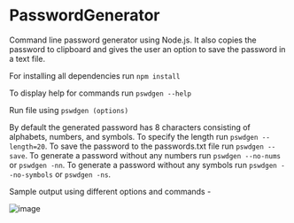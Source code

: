 # PasswordGenerator

Command line password generator using Node.js. It also copies the password to clipboard and gives the user an option to save the password in a text file.

For installing all dependencies run `npm install`

To display help for commands run `pswdgen --help`

Run file using `pswdgen (options)`

By default the generated password has 8 characters consisting of alphabets, numbers, and symbols. 
To specify the length run `pswdgen --length=20`. 
To save the password to the passwords.txt file run `pswdgen --save`.
To generate a password without any numbers run `pswdgen --no-nums` or `pswdgen -nn`.
To generate a password without any symbols run `pswdgen --no-symbols` or `pswdgen -ns`.

Sample output using different options and commands - 

![image](https://user-images.githubusercontent.com/33132715/134877452-ffd8bc2c-720e-4e9f-ae4d-adfd57ab35d7.png)



